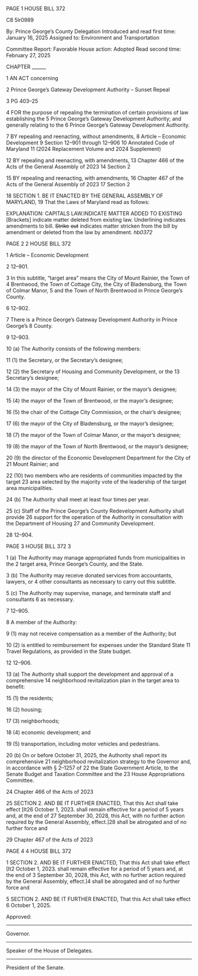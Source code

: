 PAGE 1
HOUSE BILL 372

C8 5lr0989

By: Prince George’s County Delegation
Introduced and read first time: January 16, 2025
Assigned to: Environment and Transportation

Committee Report: Favorable
House action: Adopted
Read second time: February 27, 2025

CHAPTER ______

1 AN ACT concerning

2 Prince George’s Gateway Development Authority – Sunset Repeal

3 PG 403–25

4 FOR the purpose of repealing the termination of certain provisions of law establishing the
5 Prince George’s Gateway Development Authority; and generally relating to the
6 Prince George’s Gateway Development Authority.

7 BY repealing and reenacting, without amendments,
8 Article – Economic Development
9 Section 12–901 through 12–906
10 Annotated Code of Maryland
11 (2024 Replacement Volume and 2024 Supplement)

12 BY repealing and reenacting, with amendments,
13 Chapter 466 of the Acts of the General Assembly of 2023
14 Section 2

15 BY repealing and reenacting, with amendments,
16 Chapter 467 of the Acts of the General Assembly of 2023
17 Section 2

18 SECTION 1. BE IT ENACTED BY THE GENERAL ASSEMBLY OF MARYLAND,
19 That the Laws of Maryland read as follows:

EXPLANATION: CAPITALS LAW.INDICATE MATTER ADDED TO EXISTING
[Brackets] indicate matter deleted from existing law.
Underlining indicates amendments to bill.
~~Strike~~ ~~out~~ indicates matter stricken from the bill by amendment or deleted from the law by
amendment. *hb0372*

PAGE 2
2 HOUSE BILL 372

1 Article – Economic Development

2 12–901.

3 In this subtitle, “target area” means the City of Mount Rainier, the Town of
4 Brentwood, the Town of Cottage City, the City of Bladensburg, the Town of Colmar Manor,
5 and the Town of North Brentwood in Prince George’s County.

6 12–902.

7 There is a Prince George’s Gateway Development Authority in Prince George’s
8 County.

9 12–903.

10 (a) The Authority consists of the following members:

11 (1) the Secretary, or the Secretary’s designee;

12 (2) the Secretary of Housing and Community Development, or the
13 Secretary’s designee;

14 (3) the mayor of the City of Mount Rainier, or the mayor’s designee;

15 (4) the mayor of the Town of Brentwood, or the mayor’s designee;

16 (5) the chair of the Cottage City Commission, or the chair’s designee;

17 (6) the mayor of the City of Bladensburg, or the mayor’s designee;

18 (7) the mayor of the Town of Colmar Manor, or the mayor’s designee;

19 (8) the mayor of the Town of North Brentwood, or the mayor’s designee;

20 (9) the director of the Economic Development Department for the City of
21 Mount Rainier; and

22 (10) two members who are residents of communities impacted by the target
23 area selected by the majority vote of the leadership of the target area municipalities.

24 (b) The Authority shall meet at least four times per year.

25 (c) Staff of the Prince George’s County Redevelopment Authority shall provide
26 support for the operation of the Authority in consultation with the Department of Housing
27 and Community Development.

28 12–904.

PAGE 3
HOUSE BILL 372 3

1 (a) The Authority may manage appropriated funds from municipalities in the
2 target area, Prince George’s County, and the State.

3 (b) The Authority may receive donated services from accountants, lawyers, or
4 other consultants as necessary to carry out this subtitle.

5 (c) The Authority may supervise, manage, and terminate staff and consultants
6 as necessary.

7 12–905.

8 A member of the Authority:

9 (1) may not receive compensation as a member of the Authority; but

10 (2) is entitled to reimbursement for expenses under the Standard State
11 Travel Regulations, as provided in the State budget.

12 12–906.

13 (a) The Authority shall support the development and approval of a comprehensive
14 neighborhood revitalization plan in the target area to benefit:

15 (1) the residents;

16 (2) housing;

17 (3) neighborhoods;

18 (4) economic development; and

19 (5) transportation, including motor vehicles and pedestrians.

20 (b) On or before October 31, 2025, the Authority shall report its comprehensive
21 neighborhood revitalization strategy to the Governor and, in accordance with § 2–1257 of
22 the State Government Article, to the Senate Budget and Taxation Committee and the
23 House Appropriations Committee.

24 Chapter 466 of the Acts of 2023

25 SECTION 2. AND BE IT FURTHER ENACTED, That this Act shall take effect
[It26 October 1, 2023. shall remain effective for a period of 5 years and, at the end of
27 September 30, 2028, this Act, with no further action required by the General Assembly,
effect.]28 shall be abrogated and of no further force and

29 Chapter 467 of the Acts of 2023

PAGE 4
4 HOUSE BILL 372

1 SECTION 2. AND BE IT FURTHER ENACTED, That this Act shall take effect
[It2 October 1, 2023. shall remain effective for a period of 5 years and, at the end of
3 September 30, 2028, this Act, with no further action required by the General Assembly,
effect.]4 shall be abrogated and of no further force and

5 SECTION 2. AND BE IT FURTHER ENACTED, That this Act shall take effect
6 October 1, 2025.

Approved:

________________________________________________________________________________
Governor.

________________________________________________________________________________
Speaker of the House of Delegates.

________________________________________________________________________________
President of the Senate.